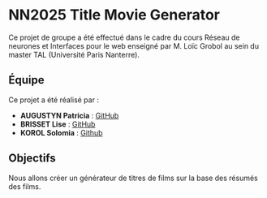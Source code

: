 # NN2025 Title Movie Generator

Ce projet de groupe a été effectué dans le cadre du cours Réseau de neurones et Interfaces pour le web enseigné par M. Loïc Grobol au sein du master TAL (Université Paris Nanterre).

## Équipe

Ce projet a été réalisé par :
- **AUGUSTYN Patricia** : [GitHub](https://github.com/PatriciaAugustyn)
- **BRISSET Lise** : [GitHub](https://github.com/Lise-Brisset)
- **KOROL Solomia** : [Github](https://github.com/Elesionore)

## Objectifs

Nous allons créer un générateur de titres de films sur la base des résumés des films.
